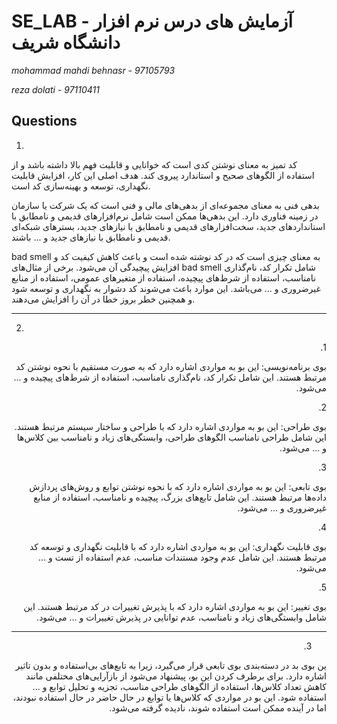 # SE_LAB - آزمایش های درس نرم افزار دانشگاه شریف

*mohammad mahdi behnasr - 97105793*

*reza dolati - 97110411*



## Questions

<div rtl="rtl">

1)


کد تمیز به معنای نوشتن کدی است که خوانایی و قابلیت فهم بالا داشته باشد و از استفاده از الگوهای صحیح و استاندارد پیروی کند. هدف اصلی این کار، افزایش قابلیت نگهداری، توسعه و بهینه‌سازی کد است.

بدهی فنی به معنای مجموعه‌ای از بدهی‌های مالی و فنی است که یک شرکت یا سازمان در زمینه فناوری دارد. این بدهی‌ها ممکن است شامل نرم‌افزارهای قدیمی و نامطابق با استانداردهای جدید، سخت‌افزارهای قدیمی و نامطابق با نیازهای جدید، بسترهای شبکه‌ای قدیمی و نامطابق با نیازهای جدید و ... باشند.

<div rtl="rtl">
bad smell به معنای چیزی است که در کد نوشته شده است و باعث کاهش کیفیت کد و افزایش پیچیدگی آن می‌شود. برخی از مثال‌های bad smell شامل تکرار کد، نام‌گذاری نامناسب، استفاده از شرط‌های پیچیده، استفاده از متغیرهای عمومی، استفاده از منابع غیرضروری و ... می‌باشد. این موارد باعث می‌شوند کد دشوار به نگهداری و توسعه شود و همچنین خطر بروز خطا در آن را افزایش می‌دهند.

</div>

----------
2)
<div dir="rtl">
1.

 بوی برنامه‌نویسی: این بو به مواردی اشاره دارد که به صورت مستقیم با نحوه نوشتن کد مرتبط هستند. این شامل تکرار کد، نام‌گذاری نامناسب، استفاده از شرط‌های پیچیده و ... می‌شود.

<div>2.

 بوی طراحی: این بو به مواردی اشاره دارد که با طراحی و ساختار سیستم مرتبط هستند. این شامل طراحی نامناسب الگوهای طراحی، وابستگی‌های زیاد و نامناسب بین کلاس‌ها و ... می‌شود.

<div>3.

 بوی تابعی: این بو به مواردی اشاره دارد که با نحوه نوشتن توابع و روش‌های پردازش داده‌ها مرتبط هستند. این شامل تابع‌های بزرگ، پیچیده و نامناسب، استفاده از منابع غیرضروری و ... می‌شود.

<div>4.

 بوی قابلیت نگهداری: این بو به مواردی اشاره دارد که با قابلیت نگهداری و توسعه کد مرتبط هستند. این شامل عدم وجود مستندات مناسب، عدم استفاده از تست و ... می‌شود.

<div>5.

 بوی تغییر: این بو به مواردی اشاره دارد که با پذیرش تغییرات در کد مرتبط هستند. این شامل وابستگی‌های زیاد و نامناسب، عدم توانایی در پذیرش تغییرات و ... می‌شود.

</div>


-------
3)

ین بوی بد در دسته‌بندی بوی تابعی قرار می‌گیرد، زیرا به تابع‌های بی‌استفاده و بدون تاثیر اشاره دارد.
برای برطرف کردن این بو، پیشنهاد می‌شود از بازآرایی‌های مختلفی مانند کاهش تعداد کلاس‌ها، استفاده از الگوهای طراحی مناسب، تجزیه و تحلیل توابع و ... استفاده شود.
این بو در مواردی که کلاس‌ها یا توابع در حال حاضر در حال استفاده نبودند، اما در آینده ممکن است استفاده شوند، نادیده گرفته می‌شود.
</div>